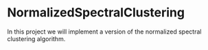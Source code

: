 # NormalizedSpectralClustering

In this project we will implement a version of the normalized spectral clustering algorithm.
